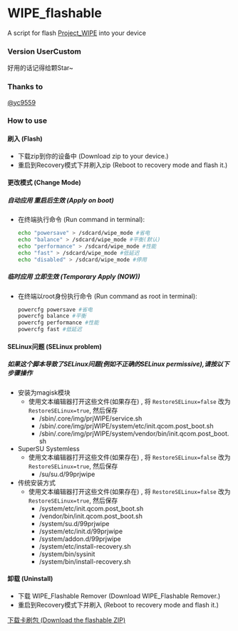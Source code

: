 # WIPE_flashable
A script for flash [Project_WIPE](https://github.com/yc9559/cpufreq-interactive-opt) into your device

### Version UserCustom
好用的话记得给颗Star~

### Thanks to
[@yc9559](https://github.com/yc9559)

### How to use
#### 刷入 (Flash)
-   下载zip到你的设备中 
    (Download zip to your device.)
-   重启到Recovery模式下并刷入zip
    (Reboot to recovery mode and flash it.)
#### 更改模式 (Change Mode)
##### 自动应用 重启后生效 (Apply on boot)
-   在终端执行命令
	(Run command in terminal):
	```bash
	echo "powersave" > /sdcard/wipe_mode #省电
	echo "balance" > /sdcard/wipe_mode #平衡(默认)
	echo "performance" > /sdcard/wipe_mode #性能
	echo "fast" > /sdcard/wipe_mode #低延迟
	echo "disabled" > /sdcard/wipe_mode #停用
	```

##### 临时应用 立即生效 (Temporary Apply (NOW))
-   在终端以root身份执行命令
    (Run command as root in terminal): 
    ```bash
	powercfg powersave #省电
	powercfg balance #平衡
	powercfg performance #性能
	powercfg fast #低延迟
    ```
#### SELinux问题 (SELinux problem)
##### 如果这个脚本导致了SELinux问题(例如不正确的SELinux permissive),请按以下步骤操作
-	安装为magisk模块
	- 使用文本编辑器打开这些文件(如果存在) , 将 `RestoreSELinux=false` 改为 `RestoreSELinux=true`, 然后保存
		- /sbin/.core/img/prjWIPE/service.sh
		- /sbin/.core/img/prjWIPE/system/etc/init.qcom.post_boot.sh
		- /sbin/.core/img/prjWIPE/system/vendor/bin/init.qcom.post_boot.sh
-	SuperSU Systemless
	- 使用文本编辑器打开这些文件(如果存在) , 将 `RestoreSELinux=false` 改为 `RestoreSELinux=true`, 然后保存
		- /su/su.d/99prjwipe
-	传统安装方式
	- 使用文本编辑器打开这些文件(如果存在) , 将 `RestoreSELinux=false` 改为 `RestoreSELinux=true`, 然后保存
		- /system/etc/init.qcom.post_boot.sh
		- /vendor/bin/init.qcom.post_boot.sh
		- /system/su.d/99prjwipe
		- /system/etc/init.d/99prjwipe
		- /system/addon.d/99prjwipe
		- /system/etc/install-recovery.sh
		- /system/bin/sysinit
		- /system/bin/install-recovery.sh

#### 卸载 (Uninstall)
-	下载 WIPE_Flashable Remover
	(Download WIPE_Flashable Remover.)
-   重启到Recovery模式下并刷入
    (Reboot to recovery mode and flash it.)

[下载卡刷包 (Download the flashable ZIP)](https://github.com/cjybyjk/WIPE_flashable/releases)
